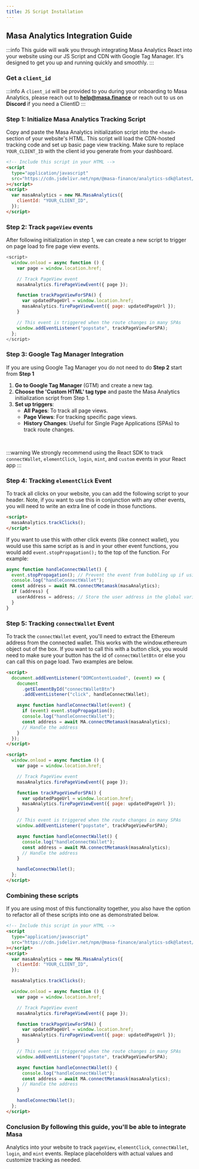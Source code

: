 ```yaml
---
title: JS Script Installation
---
```


## Masa Analytics Integration Guide

:::info
This guide will walk you through integrating Masa Analytics React into your website using our JS Script and CDN with Google Tag Manager. It's designed to get you up and running quickly and smoothly.
:::

### Get a `client_id`

:::info
A `client_id` will be provided to you during your onboarding to Masa Analytics, please reach out to **help@masa.finance** or reach out to us on **Discord** if you need a ClientID
:::

### Step 1: Initialize Masa Analytics Tracking Script

Copy and paste the Masa Analytics initialization script into the `<head>` section of your website's HTML. This script will load the CDN-hosted tracking code and set up basic page view tracking. Make sure to replace `YOUR_CLIENT_ID` with the client id you generate from your dashboard.

```html
<!-- Include this script in your HTML -->
<script
  type="application/javascript"
  src="https://cdn.jsdelivr.net/npm/@masa-finance/analytics-sdk@latest/dist/browser/masa-analytics.min.js"
></script>
<script>
  var masaAnalytics = new MA.MasaAnalytics({
    clientId: "YOUR_CLIENT_ID",
  });
</script>
```

### Step 2: Track `pageView` events

After following initialization in step 1, we can create a new script to trigger on page load to fire page view events.

```javascript
<script>
  window.onload = async function () {
    var page = window.location.href;

    // Track PageView event
    masaAnalytics.firePageViewEvent({ page });

    function trackPageViewForSPA() {
      var updatedPageUrl = window.location.href;
      masaAnalytics.firePageViewEvent({ page: updatedPageUrl });
    }

    // This event is triggered when the route changes in many SPAs
    window.addEventListener("popstate", trackPageViewForSPA);
  };
</script>
```

### Step 3: Google Tag Manager Integration

If you are using Google Tag Manager you do not need to do **Step 2** start from **Step 1**

1. **Go to Google Tag Manager** (GTM) and create a new tag.
2. **Choose the 'Custom HTML' tag type** and paste the Masa Analytics initialization script from Step 1.
3. **Set up triggers**:
   - **All Pages**: To track all page views.
   - **Page Views**: For tracking specific page views.
   - **History Changes**: Useful for Single Page Applications (SPAs) to track route changes.

<br/>

:::warning
We strongly recommend using the React SDK to track `connectWallet`, `elementClick`, `login`, `mint`, and `custom` events in your React app
:::

### Step 4: Tracking `elementClick` Event

To track all clicks on your website, you can add the following script to your header. Note, if you want to use this in conjunction with any other events, you will need to write an extra line of code in those functions.

```html
<script>
  masaAnalytics.trackClicks();
</script>
```

If you want to use this with other click events (like connect wallet), you would use this same script as is and in your other event functions, you would add `event.stopPropagation();` to the top of the function. For example:

```javascript
async function handleConnectWallet() {
  event.stopPropagation(); // Prevent the event from bubbling up if using masaAnalytics.trackClicks();
  console.log("handleConnectWallet");
  const address = await MA.connectMetamask(masaAnalytics);
  if (address) {
    userAddress = address; // Store the user address in the global variable
  }
}
```

### Step 5: Tracking `connectWallet` Event

To track the `connectWallet` event, you'll need to extract the Ethereum address from the connected wallet. This works with the window.ethereum object out of the box. If you want to call this with a button click, you would need to make sure your button has the id of `connectWalletBtn` or else you can call this on page load. Two examples are below.

```html
<script>
  document.addEventListener("DOMContentLoaded", (event) => {
    document
      .getElementById("connectWalletBtn")
      .addEventListener("click", handleConnectWallet);

    async function handleConnectWallet(event) {
      if (event) event.stopPropagation();
      console.log("handleConnectWallet");
      const address = await MA.connectMetamask(masaAnalytics);
      // Handle the address
    }
  });
</script>
```

```html
<script>
  window.onload = async function () {
    var page = window.location.href;

    // Track PageView event
    masaAnalytics.firePageViewEvent({ page });

    function trackPageViewForSPA() {
      var updatedPageUrl = window.location.href;
      masaAnalytics.firePageViewEvent({ page: updatedPageUrl });
    }

    // This event is triggered when the route changes in many SPAs
    window.addEventListener("popstate", trackPageViewForSPA);

    async function handleConnectWallet() {
      console.log("handleConnectWallet");
      const address = await MA.connectMetamask(masaAnalytics);
      // Handle the address
    }

    handleConnectWallet();
  };
</script>
```

### Combining these scripts

If you are using most of this functionality together, you also have the option to refactor all of these scripts into one as demonstrated below.

```html
<!-- Include this script in your HTML -->
<script
  type="application/javascript"
  src="https://cdn.jsdelivr.net/npm/@masa-finance/analytics-sdk@latest/dist/browser/masa-analytics.min.js"
></script>
<script>
  var masaAnalytics = new MA.MasaAnalytics({
    clientId: "YOUR_CLIENT_ID",
  });

  masaAnalytics.trackClicks();

  window.onload = async function () {
    var page = window.location.href;

    // Track PageView event
    masaAnalytics.firePageViewEvent({ page });

    function trackPageViewForSPA() {
      var updatedPageUrl = window.location.href;
      masaAnalytics.firePageViewEvent({ page: updatedPageUrl });
    }

    // This event is triggered when the route changes in many SPAs
    window.addEventListener("popstate", trackPageViewForSPA);

    async function handleConnectWallet() {
      console.log("handleConnectWallet");
      const address = await MA.connectMetamask(masaAnalytics);
      // Handle the address
    }

    handleConnectWallet();
  };
</script>
```

### Conclusion By following this guide, you'll be able to integrate Masa

Analytics into your website to track `pageView`, `elementClick`,
`connectWallet`, `login`, and `mint` events. Replace placeholders with actual
values and customize tracking as needed.

```

```

```

```
